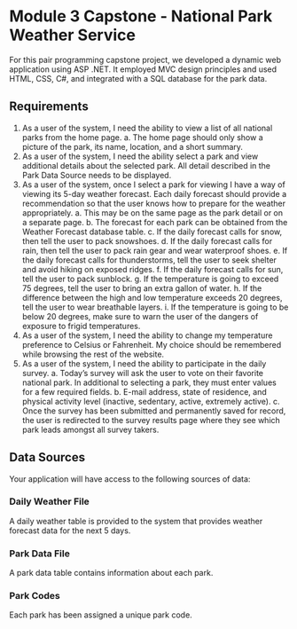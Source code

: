 # Module 3 Capstone - National Park Weather Service

For this pair programming capstone project, we developed a dynamic web application using ASP .NET. It employed MVC design principles and used HTML, CSS, C#, and integrated with a SQL database for the park data.

## Requirements

1. As a user of the system, I need the ability to view a list of all national parks from the home page.
    a. The home page should only show a picture of the park, its name, location, and a short summary.
2. As a user of the system, I need the ability select a park and view additional details about the selected park. All detail described in the Park Data Source needs to be displayed.
3. As a user of the system, once I select a park for viewing I have a way of viewing its 5-day weather
    forecast. Each daily forecast should provide a recommendation so that the user knows how to prepare for the weather appropriately.
       a. This may be on the same page as the park detail or on a separate page.
       b. The forecast for each park can be obtained from the Weather Forecast database table.
       c. If the daily forecast calls for snow, then tell the user to pack snowshoes.
       d. If the daily forecast calls for rain, then tell the user to pack rain gear and wear waterproof shoes.
       e. If the daily forecast calls for thunderstorms, tell the user to seek shelter and avoid hiking on
          exposed ridges.
       f. If the daily forecast calls for sun, tell the user to pack sunblock.
       g. If the temperature is going to exceed 75 degrees, tell the user to bring an extra gallon of water.
       h. If the difference between the high and low temperature exceeds 20 degrees, tell the user to wear breathable layers.
       i. If the temperature is going to be below 20 degrees, make sure to warn the user of the dangers of exposure to frigid temperatures.
4. As a user of the system, I need the ability to change my temperature preference to Celsius or Fahrenheit. My choice should be remembered while browsing the rest of the website.
5. As a user of the system, I need the ability to participate in the daily survey.
    a.  Today’s survey will ask the user to vote on their favorite national park. In additional to selecting a park, they must enter values for a few required fields.
    b. E-mail address, state of residence, and physical activity level (inactive, sedentary, active, extremely active).
    c. Once the survey has been submitted and permanently saved for record, the user is redirected to the survey results page where they see which park leads amongst all survey takers.

## Data Sources

Your application will have access to the following sources of data:

### Daily Weather File

A daily weather table is provided to the system that provides weather forecast data for the next 5 days. 

### Park Data File

A park data table contains information about each park. 

### Park Codes

Each park has been assigned a unique park code.

